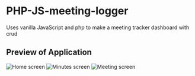 # PHP-JS-meeting-logger
Uses vanilla JavaScript and php to make a meeting tracker dashboard with crud

## Preview of Application
![Home screen](https://firebasestorage.googleapis.com/v0/b/meeting-logger-2a02d.appspot.com/o/Picture1.png?alt=media&token=75c21847-cff1-4dd8-ae8a-cb105e15b19e)
![Minutes screen](https://firebasestorage.googleapis.com/v0/b/meeting-logger-2a02d.appspot.com/o/Picture2.png?alt=media&token=89501911-2fa4-4f64-8730-e95de3233504)
![Meeting screen](https://firebasestorage.googleapis.com/v0/b/meeting-logger-2a02d.appspot.com/o/Picture3.png?alt=media&token=bc9c595a-1bd3-40ae-96b7-91900bf199b7)
